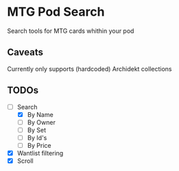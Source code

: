 # MTG Pod Search

Search tools for MTG cards whithin your pod 

## Caveats 

Currently only supports (hardcoded) Archidekt collections

## TODOs

 - [ ] Search
    - [x] By Name
    - [ ] By Owner
    - [ ] By Set
    - [ ] By Id's
    - [ ] By Price
 - [x] Wantlist filtering
 - [x] Scroll
